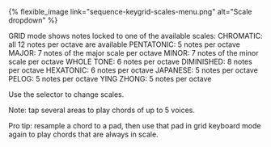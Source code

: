 ---
---

{% flexible_image link="sequence-keygrid-scales-menu.png" alt="Scale dropdown" %}

GRID mode shows notes locked to one of the available scales: 
CHROMATIC: all 12 notes per octave are available
PENTATONIC: 5 notes per octave
MAJOR: 7 notes of the major scale per octave
MINOR: 7 notes of the minor scale per octave
WHOLE TONE: 6 notes per octave
DIMINISHED: 8 notes per octave
HEXATONIC: 6 notes per octave
JAPANESE: 5 notes per octave
PELOG: 5 notes per octave
YING ZHONG: 5 notes per octave

Use the selector to change scales.

Note: tap several areas to play chords of up to 5 voices.

Pro tip: resample a chord to a pad, then use that pad in grid keyboard mode again to play chords that are always in scale.
